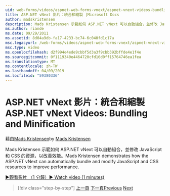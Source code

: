 ```yaml
---
uid: web-forms/videos/aspnet-web-forms-vnext/aspnet-vnext-videos-bundling-and-minification
title: ASP.NET vNext 影片：統合和縮製 |Microsoft Docs
author: madskristensen
description: Mads Kristensen 示範如何 ASP.NET vNext 可以自動組合，並修改 JavaScript 和 CSS 的資源，以改善效能。
ms.author: riande
ms.date: 09/29/2011
ms.assetid: 8d04a9db-fa17-4233-bc74-6c040fd1c17a
msc.legacyurl: /web-forms/videos/aspnet-web-forms-vnext/aspnet-vnext-videos-bundling-and-minification
msc.type: video
ms.openlocfilehash: d2f994e4ede9cbbf5d3a3f9cbb392bffde4e1f4e
ms.sourcegitcommit: 0f1119340e4464720cfd16d0ff15764746ea1fea
ms.translationtype: MT
ms.contentlocale: zh-TW
ms.lasthandoff: 04/09/2019
ms.locfileid: "59380336"
---
```

# <a name="aspnet-vnext-videos-bundling-and-minification"></a><span data-ttu-id="055d9-103">ASP.NET vNext 影片：統合和縮製</span><span class="sxs-lookup"><span data-stu-id="055d9-103">ASP.NET vNext Videos: Bundling and Minification</span></span>

<span data-ttu-id="055d9-104">藉由[Mads Kristensen](https://github.com/madskristensen)</span><span class="sxs-lookup"><span data-stu-id="055d9-104">by [Mads Kristensen](https://github.com/madskristensen)</span></span>

<span data-ttu-id="055d9-105">Mads Kristensen 示範如何 ASP.NET vNext 可以自動組合，並修改 JavaScript 和 CSS 的資源，以改善效能。</span><span class="sxs-lookup"><span data-stu-id="055d9-105">Mads Kristensen demonstrates how the ASP.NET vNext can automatically bundle and modify JavaScript and CSS resources to improve performance.</span></span>

[<span data-ttu-id="055d9-106">&#9654;觀看影片 （1 分鐘）</span><span class="sxs-lookup"><span data-stu-id="055d9-106">&#9654; Watch video (1 minutes)</span></span>](https://channel9.msdn.com/Blogs/ASP-NET-Site-Videos/aspnet-vnext-videos-bundling-and-minification)

> [!div class="step-by-step"]
> <span data-ttu-id="055d9-107">[上一頁](aspnet-45-web-forms-strong-typed-data-controls.md)
> [下一頁](getting-started-with-the-next-version-of-aspnet.md)</span><span class="sxs-lookup"><span data-stu-id="055d9-107">[Previous](aspnet-45-web-forms-strong-typed-data-controls.md)
[Next](getting-started-with-the-next-version-of-aspnet.md)</span></span>
